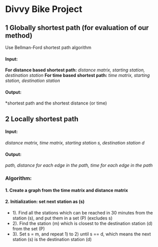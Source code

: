 # Divvy Bike Project

## 1 Globally shortest path (for evaluation of our method)
Use Bellman-Ford shortest path algorithm
#### Input: 
**For distance based shortest path:**
*distance matrix, starting station, destination station*
**For time based shortest path:**
*time matrix, starting station, destination station*
#### Output: 
*shortest path and the shortest distance (or time)



## 2 Locally shortest path
#### Input: 
*distance matrix, time matrix, starting station s, destination station d*
#### Output: 
*path, distance for each edge in the path, time for each edge in the path*
### Algorithm: 
#### 1. Create a graph from the time matrix and distance matrix
#### 2. Initialization: set next station as (s)
- 1). Find all the stations which can be reached in 30 minutes from the station (s), and put them in a set (P) (excludes s)
- 2). Find the station (m) which is closest to the destination station (d) from the set (P)
- 3). Set s = m, and repeat 1) to 2) until s == d, which means the next station (s) is the destination station (d)


